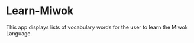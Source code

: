 # Learn-Miwok

This app displays lists of vocabulary words  for the user to learn the Miwok Language.

